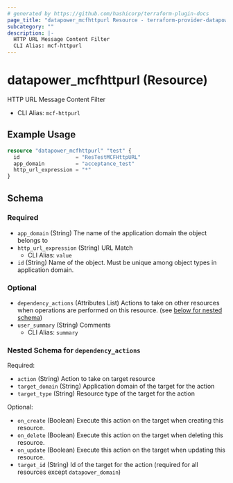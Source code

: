 ```yaml
---
# generated by https://github.com/hashicorp/terraform-plugin-docs
page_title: "datapower_mcfhttpurl Resource - terraform-provider-datapower"
subcategory: ""
description: |-
  HTTP URL Message Content Filter
  CLI Alias: mcf-httpurl
---
```


# datapower_mcfhttpurl (Resource)

HTTP URL Message Content Filter
  - CLI Alias: `mcf-httpurl`

## Example Usage

```terraform
resource "datapower_mcfhttpurl" "test" {
  id                  = "ResTestMCFHttpURL"
  app_domain          = "acceptance_test"
  http_url_expression = "*"
}
```

<!-- schema generated by tfplugindocs -->
## Schema

### Required

- `app_domain` (String) The name of the application domain the object belongs to
- `http_url_expression` (String) URL Match
  - CLI Alias: `value`
- `id` (String) Name of the object. Must be unique among object types in application domain.

### Optional

- `dependency_actions` (Attributes List) Actions to take on other resources when operations are performed on this resource. (see [below for nested schema](#nestedatt--dependency_actions))
- `user_summary` (String) Comments
  - CLI Alias: `summary`

<a id="nestedatt--dependency_actions"></a>
### Nested Schema for `dependency_actions`

Required:

- `action` (String) Action to take on target resource
- `target_domain` (String) Application domain of the target for the action
- `target_type` (String) Resource type of the target for the action

Optional:

- `on_create` (Boolean) Execute this action on the target when creating this resource.
- `on_delete` (Boolean) Execute this action on the target when deleting this resource.
- `on_update` (Boolean) Execute this action on the target when updating this resource.
- `target_id` (String) Id of the target for the action (required for all resources except `datapower_domain`)
